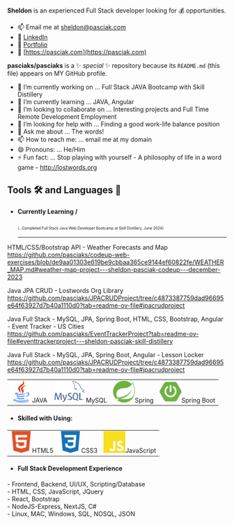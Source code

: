**Sheldon** is an experienced Full Stack developer looking for 💰 opportunities.

- 📫 Email me at sheldon@pasciak.com
- 👔 [LinkedIn](https://www.linkedin.com/in/sheldonpasciak)
- 🔗 [Portfolio](https://pasciaks.github.io/)
- 🏡 [https://pasciak.com](https://pasciak.com)

**pasciaks/pasciaks** is a ✨ _special_ ✨ repository because its `README.md` (this file) appears on MY GitHub profile.

- 🔭 I’m currently working on ... Full Stack JAVA Bootcamp with Skill Distillery
- 🌱 I’m currently learning ... JAVA, Angular
- 👯 I’m looking to collaborate on ... Interesting projects and Full Time Remote Development Employment
- 🤔 I’m looking for help with ... Finding a good work-life balance position
- 💬 Ask me about ... The words!
- 📫 How to reach me: ... email me at my domain
- 😄 Pronouns: ... He/Him
- ⚡ Fun fact: ... Stop playing with yourself - A philosophy of life in a word game - http://lostwords.org

## Tools 🛠️ and Languages 💬

- #### Currently Learning / &nbsp;
  <span style="font-size: 0.60em;">(...Completed Full Stack Java Web Developer Bootcamp at Skill Distillery, June 2024)</span>

  <hr>

HTML/CSS/Bootstrap API - Weather Forecasts and Map
https://github.com/pasciaks/codeup-web-exercises/blob/de9aa01303e619be9cbbaa365ce9144ef60822fe/WEATHER_MAP.md#weather-map-project---sheldon-pasciak-codeup---december-2023

Java JPA CRUD - Lostwords Org Library
https://github.com/pasciaks/JPACRUDProject/tree/c4873387759dad96695e64f63927d7b40a1110d0?tab=readme-ov-file#jpacrudproject

Java Full Stack - MySQL, JPA, Spring Boot, HTML, CSS, Bootstrap, Angular - Event Tracker - US Cities
https://github.com/pasciaks/EventTrackerProject?tab=readme-ov-file#eventtrackerproject---sheldon-pasciak-skill-distillery

Java Full Stack - MySQL, JPA, Spring Boot, Angular - Lesson Locker
https://github.com/pasciaks/JPACRUDProject/tree/c4873387759dad96695e64f63927d7b40a1110d0?tab=readme-ov-file#jpacrudproject

<table>
    <tr>
    <td><img src="media/java-svgrepo-com.svg" alt="Java" width="50">JAVA</td>
    <td><img src="media/mysql.png" alt="MySQL" width="75">MySQL</td> 
    <td><img src="media/spring-color.svg" alt="Figma" width="50">Spring</td>
    <td><img src="media/springboot-color.svg" alt="SpringBoot" width="50">Spring Boot</td>
    </tr>
</table>

- #### Skilled with Using: &nbsp;

<table>
    <tr>
      <td><img src="media/html5-color.svg" alt="HTML5" width="50">HTML5</td>
      <td><img src="media/css3-color.svg" alt="CSS3" width="50">CSS3</td>
      <td><img src="media/javascript-color.svg" alt="Javascript" width="50">JavaScript</td>
    </tr>
</table>

- #### Full Stack Development Experience

<table>
    <tr>
      - Frontend, Backend, UI/UX, Scripting/Database<br>
      - HTML, CSS, JavaScript, JQuery<br>
      - React, Bootstrap<br>
      - NodeJS-Express, NextJS, C#<br>
      - Linux, MAC, Windows, SQL, NOSQL, JSON<br>
    </tr>
</table>

